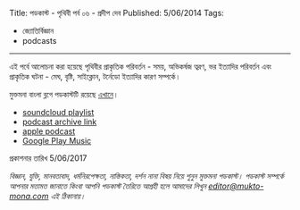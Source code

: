 Title: পডকাস্ট - পৃথিবী পর্ব ০৬ - প্রদীপ দেব
Published: 5/06/2014
Tags:
  - জ্যোতির্বিজ্ঞান
  - podcasts
---

এই পর্বে আলোচনা করা হয়েছে পৃথিবীর প্রাকৃতিক পরিবর্তন - সময়, অভিকর্ষজ ত্বরণ, ভর ইত্যাদির পরিবর্তন এবং প্রাকৃতিক ঘটনা - মেঘ, বৃষ্টি, সাইক্লোন, টর্নেডো ইত্যাদির কারণ সম্পর্কে।

মুক্তমনা বাংলা ব্লগে পডকাস্টটি রয়েছে [এখানে](https://drive.google.com/open?id=1RROMk4gamujLbEU2xiPn-3CwnvwXn-5v)।

- [soundcloud playlist](https://soundcloud.com/mukto-mona)
- [podcast archive link](http://web.archive.org/web/20191023151006/http://podcast.mukto-mona.com)
- [apple podcast](https://podcasts.apple.com/us/podcast/id1212085883)
- [Google Play Music](https://play.google.com/music/listen#/ps/Izc4javhi5igs66olhdfex42cxa)

প্রকাশনার তারিখ 5/06/2017

_বিজ্ঞান, যুক্তি, মানবতাবাদ, ধর্মনিরপেক্ষতা, নাস্তিকতা, দর্শন নানা বিষয় নিয়ে শুনুন মুক্তমনা পডকাস্ট। পডকাস্ট সম্পর্কে আপনার মতামত জানাতে কিংবা আপনি পডকাস্ট তৈরিতে আগ্রহী হলে আমাদের লিখুন editor@mukto-mona.com এই ঠিকানায়।_
